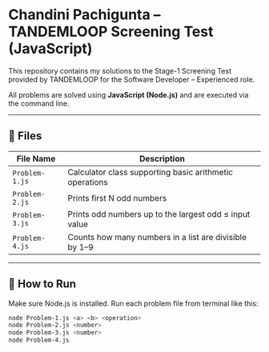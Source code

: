 # Chandini Pachigunta – TANDEMLOOP Screening Test (JavaScript)

This repository contains my solutions to the Stage-1 Screening Test provided by TANDEMLOOP for the Software Developer – Experienced role.

All problems are solved using **JavaScript (Node.js)** and are executed via the command line.

---

## 📁 Files

| File Name       | Description                                                  |
|-----------------|--------------------------------------------------------------|
| `Problem-1.js`  | Calculator class supporting basic arithmetic operations      |
| `Problem-2.js`  | Prints first N odd numbers                                   |
| `Problem-3.js`  | Prints odd numbers up to the largest odd ≤ input value       |
| `Problem-4.js`  | Counts how many numbers in a list are divisible by 1–9       |

---

## 🚀 How to Run

Make sure Node.js is installed. Run each problem file from terminal like this:

```bash
node Problem-1.js <a> <b> <operation>
node Problem-2.js <number>
node Problem-3.js <number>
node Problem-4.js
